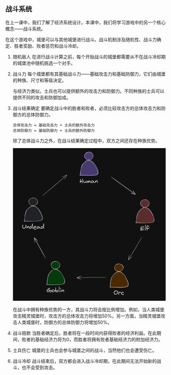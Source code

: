 ## 战斗系统

在上一课中，我们了解了经济系统设计。本课中，我们将学习游戏中的另一个核心概念——战斗系统。

在这个游戏中，城堡可以与其他城堡进行战斗。战斗机制涉及随机性、战斗力确定、胜者奖励、败者惩罚和战斗冷却。

1. 随机敌人
    在进行战斗计算之前，每个开始战斗的城堡都需要从不在战斗冷却期的城堡池中随机挑选一个对手。

2. 战斗力
    每个城堡都有其基础战斗力——基础攻击力和基础防御力，它们由城堡的种族、尺寸和等级决定。

    与经济力类似，士兵也可以提供额外的攻击力和防御力。不同种族的士兵可以提供不同的攻击和防御加成。

3. 战斗结果确定
    要确定战斗中的胜者和败者，必须比较攻击方的总体攻击力和防御方的总体防御力。
    ```
    总体攻击力 = 基础攻击力 + 士兵的额外攻击力
    总体防御力 = 基础防御力 + 士兵的额外防御力
    ```
    除了总体战斗力之外，在战斗结果确定过程中，双方之间还存在种族优势。

    ![战斗](../01_游戏设计/images/01-02.png?raw=true)
    
    在战斗中拥有种族优势的一方，其战斗力将会按比例增加。例如，当人类城堡攻击精灵城堡时，攻击方的总体攻击力将增加50%。另一方面，当精灵城堡攻击人类城堡时，防御方的总体防御力将增加50%。

4. 战斗赔款
    当胜者确定后，胜者将在一段时间内获得败者的经济利益。在此期间，败者的基础经济力将为0，而胜者将拥有败者基础经济力的附加经济力。

5. 士兵伤亡
    城堡的士兵也会参与城堡之间的战斗，当然他们也会遭受伤亡。

6. 战斗冷却
    战斗结束后，双方都会进入战斗冷却期，在此期间无法开始新的战斗，也不会受到攻击。